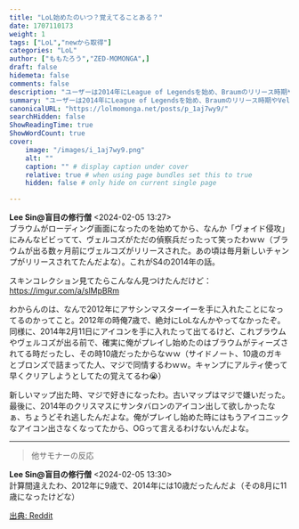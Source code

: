 ```yaml
---
title: "LoL始めたのいつ？覚えてることある？"
date: 1707110173
weight: 1
tags: ["LoL","newから取得"]
categories: "LoL"
author: ["ももたろう","ZED-MOMONGA",]
draft: false
hidemeta: false 
comments: false
description: "ユーザーは2014年にLeague of Legendsを始め、Braumのリリース時期やVel'Kozの登場を懐かしみ、スキンコレクションの日付に疑問を持っています。"
summary: "ユーザーは2014年にLeague of Legendsを始め、Braumのリリース時期やVel'Kozの登場を懐かしみ、スキンコレクションの日付に疑問を持っています。"
canonicalURL: "https://lolmomonga.net/posts/p_1aj7wy9/"
searchHidden: false
ShowReadingTime: true
ShowWordCount: true
cover:
    image: "/images/i_1aj7wy9.png"
    alt: ""
    caption: "" # display caption under cover
    relative: true # when using page bundles set this to true
    hidden: false # only hide on current single page

---
```

**Lee Sin@盲目の修行僧** <2024-02-05 13:27>  
ブラウムがローディング画面になったのを始めてから、なんか「ヴォイド侵攻」にみんなビビってて、ヴェルコズがただの偵察兵だったって笑ったわｗｗ（ブラウムが出る数ヶ月前にヴェルコズがリリースされた。あの頃は毎月新しいチャンプがリリースされてたんだよな）。これがS4の2014年の話。

スキンコレクション見てたらこんなん見つけたんだけど：https://imgur.com/a/slMpBRm

わからんのは、なんで2012年にアサシンマスターイーを手に入れたことになってるのかってこと。2012年の時俺7歳で、絶対にLoLなんかやってなかったぞ。同様に、2014年2月11日にアイコンを手に入れたって出てるけど、これブラウムやヴェルコズが出る前で、確実に俺がプレイし始めたのはブラウムがティーズされてる時だったし、その時10歳だったからなｗｗ（サイドノート、10歳のガキとブロンズで詰まってた人、マジで同情するわｗｗ。キャンプにアルティ使って早くクリアしようとしてたの覚えてるわ😭）

新しいマップ出た時、マジで好きになったわ。古いマップはマジで嫌いだった。最後に、2014年のクリスマスにサンタバロンのアイコン出して欲しかったなぁ、ちょうどそれ逃したんだよな。俺がプレイし始めた時にはもうアイコニックなアイコン出さなくなってたから、OGって言えるわけないんだよな。  

---

> 他サモナーの反応  

**Lee Sin@盲目の修行僧** <2024-02-05 13:30>  
計算間違えたわ、2012年に9歳で、2014年には10歳だったんだよ（その8月に11歳になったけどな）




[出典: Reddit](https://www.reddit.com//r/leagueoflegends/comments/1aj7wy9/when_did_you_start_playing_league_what_are_some/)

